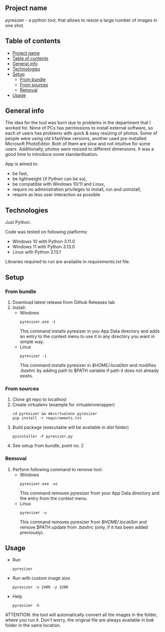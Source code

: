 ## Project name
pyresizer - a python tool, that allows to resize a large number of images in one shot.

## Table of contents
- [Project name](#project-name)
- [Table of contents](#table-of-contents)
- [General info](#general-info)
- [Technologies](#technologies)
- [Setup](#setup)
  - [From bundle](#from-bundle)
  - [From sources](#from-sources)
  - [Removal](#removal)
- [Usage](#usage)


## General info
The idea for the tool was born due to problems in the department that I worked for. None of PCs has permissions to install external software, so each of users 
has problems with quick & easy resizing of photos. Some of people were using old IrfanView versions, another used pre-installed Microsoft PhotoEditor.  Both of them are slow and not intuitive for some users. Additionally, photos were resized to different dimensions. It was a good time to introduce some standardisation.

App is aimed to:
  - be fast,  
  - be lightweight (if Python can be so),
  - be compatible with Windows 10/11 and Linux,
  - require no administration privileges to install, run and uninstall,
  - require as less user interaction as possible 

## Technologies
Just Python.

Code was tested on following platforms:
  - Windows 10 with Python 3.11.0 
  - Windows 11 with Python 3.13.0
  - Linux with Python 3.13.1

Libraries required to run are available in *requirements.txt* file.

## Setup

### From bundle

1. Download latest release from Github Releases tab
2. Install:
     - Windows
       ```
       pyresizer.exe -i
       ```
       This command installs pyresizer in you App Data directory and adds an entry to the context menu to use it in any directory you want in simple way.
     - Linux
       ```
       pyresizer -i
       ```
       This command installs pyresizer in *$HOME/.local/bin* and modifies *.bashrc* by adding path to $PATH variable if path it does not already exists.

### From sources

1. Clone git repo to localhost
2. Create virtualenv (example for virtualenvwrapper)
    ```
    cd pyresizer && mkvirtualenv pyresizer
    pip install -r requirements.txt
    ```
3. Build package (executable will be available in *dist* folder)
    ```
    pyinstaller -F pyresizer.py
    ```
4. See setup from bundle, point no. 2

### Removal

1. Perform following command to remove tool:
     - Windows
       ```
       pyresizer.exe -ui
       ```
       This command removes pyresizer from your App Data directory and the entry from the context menu.
     - Linux
       ```
       pyresizer -u
       ```
       This command removes pyresizer from *$HOME/.local/bin* and remove $PATH update from *.bashrc* (only, if it has been added previously).

## Usage

- Run
  ```
  pyresizer
  ```
- Run with custom image size
  ```
  pyresizer -x 2400 -y 3200
  ```
- Help
  ```
  pyresizer -h
  ```

ATTENTION: the tool will automatically convert all the images in the folder, where you run it.
Don't worry, the original file are always available in *bak* folder in the same location.
